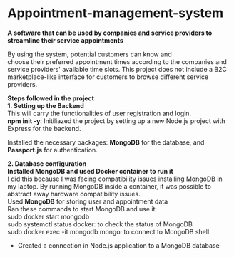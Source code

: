 # Appointment-management-system
**A software that can be used by companies and service providers to streamline their service appointments**  

By using the system, potential customers can know and  
choose their preferred appointment times according to the companies and service providers' available time slots. This project does not include a B2C marketplace-like interface for customers to browse different service providers.

**Steps followed in the project**  
**1. Setting up the Backend**  
This will carry the functionalities of user registration and login.  
**npm init -y**: Initiliazed the project by setting up a new Node.js project with Express for the backend. 

Installed the necessary packages: **MongoDB** for the database, and **Passport.js** for authentication. 

**2. Database configuration**  
**Installed MongoDB and used Docker container to run it**  
I did this because I was facing compatibility issues installing MongoDB in my laptop. By running MongoDB inside a container, it was possible to abstract away hardware compatibility issues.  
Used **MongoDB** for storing user and appointment data  
Ran these commands to start MongoDB and use it:  
sudo docker start mongodb  
sudo systemctl status docker: to check the status of MongoDB  
sudo docker exec -it mongodb mongo: to connect to MongoDB shell 

- Created a connection in Node.js application to a MongoDB database








